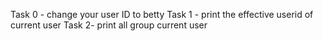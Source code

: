 Task 0 - change your user ID to betty
Task 1 - print the effective userid of current user
Task 2- print all group current user
